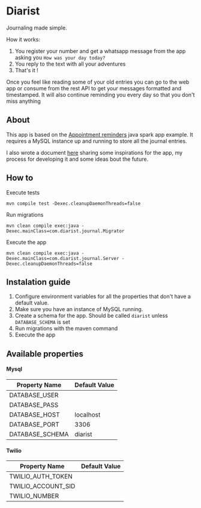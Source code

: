 # Diarist
Journaling made simple. 

How it works:
1. You register your number and get a whatsapp message from the app asking you `How was your day today?`
1. You reply to the text with all your adventures
1. That's it !

Once you feel like reading some of your old entries you can go to the web app or consume from the rest API to get your messages formatted and timestamped.
It will also continue reminding you every day so that you don't miss anything 



## About
This app is based on the [Appointment reminders](https://www.twilio.com/docs/sms/tutorials/appointment-reminders-java-spark) java spark app example. 
It requires a MySQL instance up and running to store all the journal entries. 


I also wrote a document [here](docs/diarist.md) sharing some inspirations for the app, my process for developing it and some ideas bout the future.


## How to 
Execute tests
```
mvn compile test -Dexec.cleanupDaemonThreads=false
```

Run migrations
```
mvn clean compile exec:java -Dexec.mainClass=com.diarist.journal.Migrator
```

Execute the app
```
mvn clean compile exec:java -Dexec.mainClass=com.diarist.journal.Server -Dexec.cleanupDaemonThreads=false
```

## Instalation guide

1. Configure environment variables for all the properties that don't have a default value.
1. Make sure you have an instance of MySQL running.
1. Create a schema for the app. Should be called `diarist` unless `DATABASE_SCHEMA` is set
1. Run migrations with the maven command
1. Execute the app 

## Available properties

#### Mysql

| Property Name    | Default Value |
| --------------   | ------------- |
| DATABASE_USER    |               |
| DATABASE_PASS    |               |
| DATABASE_HOST    | localhost     |
| DATABASE_PORT    | 3306          |
| DATABASE_SCHEMA  | diarist       |

#### Twilio


| Property Name      | Default Value |
| --------------     | ------------- |
| TWILIO_AUTH_TOKEN  |               |
| TWILIO_ACCOUNT_SID |               |
| TWILIO_NUMBER      |               |


